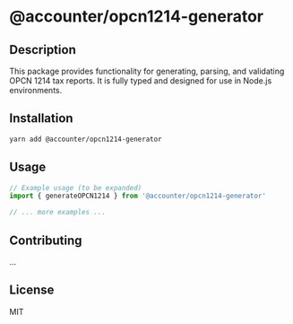 # @accounter/opcn1214-generator

## Description

This package provides functionality for generating, parsing, and validating OPCN 1214 tax reports.
It is fully typed and designed for use in Node.js environments.

## Installation

```bash
yarn add @accounter/opcn1214-generator
```

## Usage

```ts
// Example usage (to be expanded)
import { generateOPCN1214 } from '@accounter/opcn1214-generator'

// ... more examples ...
```

## Contributing

...

## License

MIT
